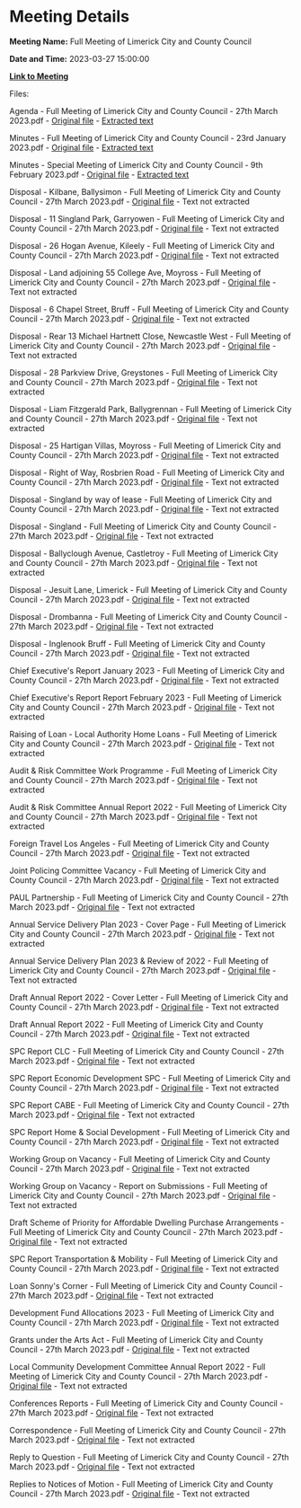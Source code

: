 # Meeting Details

**Meeting Name:** Full Meeting of Limerick City and County Council

**Date and Time:** 2023-03-27 15:00:00

**[Link to Meeting](https://www.limerick.ie/council/whats-on/full-meeting-of-limerick-city-and-county-council-0)**

Files: 

Agenda - Full Meeting of Limerick City and County Council - 27th March 2023.pdf - [Original file](https://www.limerick.ie/sites/default/files/media/documents/2023-03/00%20Agenda%20-%20Full%20Meeting%20of%20Limerick%20City%20and%20County%20Council%20-%2027th%20March%202023.pdf) - [Extracted text](./Agenda%20-%20Full%20Meeting%20of%20Limerick%20City%20and%20County%20Council%20-%2027th%20March%202023.md)

Minutes - Full Meeting of Limerick City and County Council - 23rd January 2023.pdf - [Original file](https://www.limerick.ie/sites/default/files/media/documents/2023-03/01%20%28a%29%20Minutes%20-%20Full%20Meeting%20of%20Limerick%20City%20and%20County%20Council%20-%2023rd%20January%202023.pdf) - [Extracted text](./Minutes%20-%20Full%20Meeting%20of%20Limerick%20City%20and%20County%20Council%20-%2023rd%20January%202023.md)

Minutes - Special Meeting of Limerick City and County Council - 9th February 2023.pdf - [Original file](https://www.limerick.ie/sites/default/files/media/documents/2023-03/01%20%28b%29%20Minutes%20-%20Special%20Meeting%20of%20Limerick%20City%20and%20County%20Council%20-%209th%20February%202023.pdf) - [Extracted text](./Minutes%20-%20Special%20Meeting%20of%20Limerick%20City%20and%20County%20Council%20-%209th%20February%202023.md)

Disposal - Kilbane, Ballysimon - Full Meeting of Limerick City and County Council - 27th March 2023.pdf - [Original file](https://www.limerick.ie/sites/default/files/media/documents/2023-03/03%20%28a%29%20Disposal%20Kilbane%2C%20Ballysimon%20-%20Full%20Meeting%20of%20Limerick%20City%20and%20County%20Council%20-%2027th%20March%202023.pdf) - Text not extracted

Disposal - 11 Singland Park, Garryowen - Full Meeting of Limerick City and County Council - 27th March 2023.pdf - [Original file](https://www.limerick.ie/sites/default/files/media/documents/2023-03/03%20%28b%29%20Disposal%2011%20Singland%20Park%2C%20Garryowen%20-%20Full%20Meeting%20of%20Limerick%20City%20and%20County%20Council%20-%2027th%20March%202023.pdf) - Text not extracted

Disposal - 26 Hogan Avenue, Kileely - Full Meeting of Limerick City and County Council - 27th March 2023.pdf - [Original file](https://www.limerick.ie/sites/default/files/media/documents/2023-03/03%20%28c%29%20Disposal%2026%20Hogan%20Avenue%2C%20Kileely%20-%20Full%20Meeting%20of%20Limerick%20City%20and%20County%20Council%20-%2027th%20March%202023.pdf) - Text not extracted

Disposal - Land adjoining 55 College Ave, Moyross - Full Meeting of Limerick City and County Council - 27th March 2023.pdf - [Original file](https://www.limerick.ie/sites/default/files/media/documents/2023-03/03%20%28d%29%20Disposal%20land%20adjoining%2055%20College%20Ave%2C%20Moyross%20-%20Full%20Meeting%20of%20Limerick%20City%20and%20County%20Council%20-%2027th%20March%202023.pdf) - Text not extracted

Disposal - 6 Chapel Street, Bruff - Full Meeting of Limerick City and County Council - 27th March 2023.pdf - [Original file](https://www.limerick.ie/sites/default/files/media/documents/2023-03/03%20%28e%29%20Disposal%206%20Chapel%20Street%2C%20Bruff%20-%20Full%20Meeting%20of%20Limerick%20City%20and%20County%20Council%20-%2027th%20March%202023.pdf) - Text not extracted

Disposal - Rear 13 Michael Hartnett Close, Newcastle West - Full Meeting of Limerick City and County Council - 27th March 2023.pdf - [Original file](https://www.limerick.ie/sites/default/files/media/documents/2023-03/03%20%28f%29%20%20Disposal%20Rear%2013%20Michael%20Hartnett%20Close%2C%20Newcastle%20West%20-%20Full%20Meeting%20of%20Limerick%20City%20and%20County%20Council%20-%2027th%20March.pdf) - Text not extracted

Disposal - 28 Parkview Drive, Greystones - Full Meeting of Limerick City and County Council - 27th March 2023.pdf - [Original file](https://www.limerick.ie/sites/default/files/media/documents/2023-03/03%20%28g%29%20Disposal%2028%20Parkview%20Drive%2C%20Greystones%20-%20Full%20Meeting%20of%20Limerick%20City%20and%20County%20Council%20-%2027th%20March%202023.pdf) - Text not extracted

Disposal - Liam Fitzgerald Park, Ballygrennan - Full Meeting of Limerick City and County Council - 27th March 2023.pdf - [Original file](https://www.limerick.ie/sites/default/files/media/documents/2023-03/03%20%28h%29%20Disposal%20Liam%20Fitzgerald%20Park%2C%20Ballygrennan%20-%20Full%20Meeting%20of%20Limerick%20City%20and%20County%20Council%20-%2027th%20March%202023.pdf) - Text not extracted

Disposal - 25 Hartigan Villas, Moyross - Full Meeting of Limerick City and County Council - 27th March 2023.pdf - [Original file](https://www.limerick.ie/sites/default/files/media/documents/2023-03/03%20%28i%29%20%20Disposal%2025%20Hartigan%20Villas%2C%20Moyross%20-%20Full%20Meeting%20of%20Limerick%20City%20and%20County%20Council%20-%2027th%20March%202023.pdf) - Text not extracted

Disposal - Right of Way, Rosbrien Road - Full Meeting of Limerick City and County Council - 27th March 2023.pdf - [Original file](https://www.limerick.ie/sites/default/files/media/documents/2023-03/03%20%28j%29%20Disposal%20Right%20of%20Way%2C%20Rosbrien%20Road%20-%20Full%20Meeting%20of%20Limerick%20City%20and%20County%20Council%20-%2027th%20March%202023.pdf) - Text not extracted

Disposal - Singland by way of lease - Full Meeting of Limerick City and County Council - 27th March 2023.pdf - [Original file](https://www.limerick.ie/sites/default/files/media/documents/2023-03/03%20%28k%29%20Disposal%20Singland%20by%20way%20of%20lease%20-%20Full%20Meeting%20of%20Limerick%20City%20and%20County%20Council%20-%2027th%20March%202023.pdf) - Text not extracted

Disposal - Singland - Full Meeting of Limerick City and County Council - 27th March 2023.pdf - [Original file](https://www.limerick.ie/sites/default/files/media/documents/2023-03/03%20%28l%29%20Disposal%20Singland%20-%20Full%20Meeting%20of%20Limerick%20City%20and%20County%20Council%20-%2027th%20March%202023.pdf) - Text not extracted

Disposal - Ballyclough Avenue, Castletroy - Full Meeting of Limerick City and County Council - 27th March 2023.pdf - [Original file](https://www.limerick.ie/sites/default/files/media/documents/2023-03/03%20%28m%29%20Disposal%20Ballyclough%20Avenue%2C%20Castletroy%20-%20Full%20Meeting%20of%20Limerick%20City%20and%20County%20Council%20-%2027th%20March%202023.pdf) - Text not extracted

Disposal - Jesuit Lane, Limerick - Full Meeting of Limerick City and County Council - 27th March 2023.pdf - [Original file](https://www.limerick.ie/sites/default/files/media/documents/2023-03/03%20%28n%29%20Disposal%20Jesuit%20Lane%2C%20Limerick%20-%20Full%20Meeting%20of%20Limerick%20City%20and%20County%20Council%20-%2027th%20March%202023.pdf) - Text not extracted

Disposal - Drombanna - Full Meeting of Limerick City and County Council - 27th March 2023.pdf - [Original file](https://www.limerick.ie/sites/default/files/media/documents/2023-03/03%20%28o%29%20Disposal%20Drombanna%20-%20Full%20Meeting%20of%20Limerick%20City%20and%20County%20Council%20-%2027th%20March%202023.pdf) - Text not extracted

Disposal - Inglenook Bruff - Full Meeting of Limerick City and County Council - 27th March 2023.pdf - [Original file](https://www.limerick.ie/sites/default/files/media/documents/2023-03/03%20%28p%29%20Disposal%20Inglenook%20Bruff%20-%20Full%20Meeting%20of%20Limerick%20City%20and%20County%20Council%20-%2027th%20March%202023.pdf) - Text not extracted

Chief Executive's Report January 2023 - Full Meeting of Limerick City and County Council - 27th March 2023.pdf - [Original file](https://www.limerick.ie/sites/default/files/media/documents/2023-03/04%20%28a%29%20%28i%29%20CE%20Report%20January%202023%20-%20Full%20Meeting%20of%20Limerick%20City%20and%20County%20Council%20-%2027th%20March%202023.pdf) - Text not extracted

Chief Executive's Report Report February 2023 - Full Meeting of Limerick City and County Council - 27th March 2023.pdf - [Original file](https://www.limerick.ie/sites/default/files/media/documents/2023-03/04%20%28a%29%20%28ii%29%20CE%20Report%20February%202023%20-%20Full%20Meeting%20of%20Limerick%20City%20and%20County%20Council%20-%2027th%20March%202023.pdf) - Text not extracted

Raising of Loan - Local Authority Home Loans - Full Meeting of Limerick City and County Council - 27th March 2023.pdf - [Original file](https://www.limerick.ie/sites/default/files/media/documents/2023-03/04%20%28b%29%20Raising%20of%20Loan%20LAHL%20-%20Full%20Meeting%20of%20Limerick%20City%20and%20County%20Council%20-%2027th%20March%202023.pdf) - Text not extracted

Audit & Risk Committee Work Programme - Full Meeting of Limerick City and County Council - 27th March 2023.pdf - [Original file](https://www.limerick.ie/sites/default/files/media/documents/2023-03/04%20%28c%29%20%28i%29%20Audit%20%26%20Risk%20Committee%20Work%20Programme%20-%20Full%20Meeting%20of%20Limerick%20City%20and%20County%20Council%20-%2027th%20March%202023.pdf) - Text not extracted

Audit & Risk Committee Annual Report 2022 - Full Meeting of Limerick City and County Council - 27th March 2023.pdf - [Original file](https://www.limerick.ie/sites/default/files/media/documents/2023-03/04%20%28c%29%20%28ii%29%20Audit%20%26%20Risk%20Committee%20Annual%20Report%202022%20-%20Full%20Meeting%20of%20Limerick%20City%20and%20County%20Council%20-%2027th%20March%202023.pdf) - Text not extracted

Foreign Travel Los Angeles - Full Meeting of Limerick City and County Council - 27th March 2023.pdf - [Original file](https://www.limerick.ie/sites/default/files/media/documents/2023-03/04%20%28d%29%20Foreign%20Travel%20Los%20Angeles%20-%20Full%20Meeting%20of%20Limerick%20City%20and%20County%20Council%20-%2027th%20March%202023.pdf) - Text not extracted

Joint Policing Committee Vacancy - Full Meeting of Limerick City and County Council - 27th March 2023.pdf - [Original file](https://www.limerick.ie/sites/default/files/media/documents/2023-03/04%20%28e%29%20JPC%20Vacancy%20-%20Full%20Meeting%20of%20Limerick%20City%20and%20County%20Council%20-%2027th%20March%202023.pdf) - Text not extracted

PAUL Partnership - Full Meeting of Limerick City and County Council - 27th March 2023.pdf - [Original file](https://www.limerick.ie/sites/default/files/media/documents/2023-03/04%20%28f%29%20PAUL%20Partnership%20-%20Full%20Meeting%20of%20Limerick%20City%20and%20County%20Council%20-%2027th%20March%202023.pdf) - Text not extracted

Annual Service Delivery Plan 2023 - Cover Page - Full Meeting of Limerick City and County Council - 27th March 2023.pdf - [Original file](https://www.limerick.ie/sites/default/files/media/documents/2023-03/04%20%28g%29%20Annual%20Service%20Delivery%20Plan%202023%20-%20Cover%20Page%20-%20Full%20Meeting%20of%20Limerick%20City%20and%20County%20Council%20-%2027th%20March%202023.pdf) - Text not extracted

Annual Service Delivery Plan 2023 & Review of 2022 - Full Meeting of Limerick City and County Council - 27th March 2023.pdf - [Original file](https://www.limerick.ie/sites/default/files/media/documents/2023-03/04%20%28g%29%20Annual%20Service%20Delivery%20Plan%202023%20%26%20Review%20of%202022%20-%20Full%20Meeting%20of%20Limerick%20City%20and%20County%20Council%20-%2027th%20March%202023.pdf) - Text not extracted

Draft Annual Report 2022 - Cover Letter - Full Meeting of Limerick City and County Council - 27th March 2023.pdf - [Original file](https://www.limerick.ie/sites/default/files/media/documents/2023-03/04%20%28h%29%20Draft%20Annual%20Report%202022%20-%20Cover%20Letter%20-%20Full%20Meeting%20of%20Limerick%20City%20and%20County%20Council%20-%2027th%20March%202023.pdf) - Text not extracted

Draft Annual Report 2022 - Full Meeting of Limerick City and County Council - 27th March 2023.pdf - [Original file](https://www.limerick.ie/sites/default/files/media/documents/2023-03/04%20%28h%29%20Draft%20Annual%20Report%202022%20-%20Full%20Meeting%20of%20Limerick%20City%20and%20County%20Council%20-%2027th%20March%202023.pdf) - Text not extracted

SPC Report CLC - Full Meeting of Limerick City and County Council - 27th March 2023.pdf - [Original file](https://www.limerick.ie/sites/default/files/media/documents/2023-03/04%20%28i%29%20%28i%29%20SPC%20Report%20CLC%20-%20Full%20Meeting%20of%20Limerick%20City%20and%20County%20Council%20-%2027th%20March%202023.pdf) - Text not extracted

SPC Report Economic Development SPC - Full Meeting of Limerick City and County Council - 27th March 2023.pdf - [Original file](https://www.limerick.ie/sites/default/files/media/documents/2023-03/04%20%28i%29%20%28ii%29%20SPC%20Report%20Econ%20Dev%20SPC%20-%20Full%20Meeting%20of%20Limerick%20City%20and%20County%20Council%20-%2027th%20March%202023.pdf) - Text not extracted

SPC Report CABE - Full Meeting of Limerick City and County Council - 27th March 2023.pdf - [Original file](https://www.limerick.ie/sites/default/files/media/documents/2023-03/04%20%28i%29%20%28iii%29%20SPC%20Report%20CABE%20-%20Full%20Meeting%20of%20Limerick%20City%20and%20County%20Council%20-%2027th%20March%202023.pdf) - Text not extracted

SPC Report Home & Social Development - Full Meeting of Limerick City and County Council - 27th March 2023.pdf - [Original file](https://www.limerick.ie/sites/default/files/media/documents/2023-03/04%20%28i%29%20%28iv%29%2000%20SPC%20Report%20Home%20%26%20Soc.%20Dev%20-%20Full%20Meeting%20of%20Limerick%20City%20and%20County%20Council%20-%2027th%20March%202023.pdf) - Text not extracted

Working Group on Vacancy - Full Meeting of Limerick City and County Council - 27th March 2023.pdf - [Original file](https://www.limerick.ie/sites/default/files/media/documents/2023-03/04%20%28i%29%20%28iv%29%2001%20Working%20Group%20on%20Vacancy%20-%20Full%20Meeting%20of%20Limerick%20City%20and%20County%20Council%20-%2027th%20March%202023.pdf) - Text not extracted

Working Group on Vacancy - Report on Submissions - Full Meeting of Limerick City and County Council - 27th March 2023.pdf - [Original file](https://www.limerick.ie/sites/default/files/media/documents/2023-03/Working-Group-on-Vacancy-Report-on-Submissions.pdf) - Text not extracted

Draft Scheme of Priority for Affordable Dwelling Purchase Arrangements - Full Meeting of Limerick City and County Council - 27th March 2023.pdf - [Original file](https://www.limerick.ie/sites/default/files/media/documents/2023-03/04%20%28i%29%20%28iv%29%2004%20Draft%20Scheme%20of%20Priority%20Afford%20Dwell%20Purchase%20Arrangs%20-%20Full%20Meeting%20of%20Limerick%20City%20and%20County%20Council%20-%2027th.pdf) - Text not extracted

SPC Report Transportation & Mobility - Full Meeting of Limerick City and County Council - 27th March 2023.pdf - [Original file](https://www.limerick.ie/sites/default/files/media/documents/2023-03/04%20%28i%29%20%28v%29%20SPC%20Report%20T%26T%20-%20Full%20Meeting%20of%20Limerick%20City%20and%20County%20Council%20-%2027th%20March%202023.pdf) - Text not extracted

Loan Sonny's Corner - Full Meeting of Limerick City and County Council - 27th March 2023.pdf - [Original file](https://www.limerick.ie/sites/default/files/media/documents/2023-03/05%20Loan%20Sonny%27s%20Corner%20-%20Full%20Meeting%20of%20Limerick%20City%20and%20County%20Council%20-%2027th%20March%202023.pdf) - Text not extracted

Development Fund Allocations 2023 - Full Meeting of Limerick City and County Council - 27th March 2023.pdf - [Original file](https://www.limerick.ie/sites/default/files/media/documents/2023-03/06%20Dev%20Fund%20Allocations%202023%20-%20Full%20Meeting%20of%20Limerick%20City%20and%20County%20Council%20-%2027th%20March%202023.pdf) - Text not extracted

Grants under the Arts Act - Full Meeting of Limerick City and County Council - 27th March 2023.pdf - [Original file](https://www.limerick.ie/sites/default/files/media/documents/2023-03/07%20%28a%29%20Grants%20under%20the%20Arts%20Act%20-%20Full%20Meeting%20of%20Limerick%20City%20and%20County%20Council%20-%2027th%20March%202023.pdf) - Text not extracted

Local Community Development Committee Annual Report 2022 - Full Meeting of Limerick City and County Council - 27th March 2023.pdf - [Original file](https://www.limerick.ie/sites/default/files/media/documents/2023-03/07%20%28b%29%20LCDC%20Annual%20Report%202022%20-%20Full%20Meeting%20of%20Limerick%20City%20and%20County%20Council%20-%2027th%20March%202023.pdf) - Text not extracted

Conferences Reports - Full Meeting of Limerick City and County Council - 27th March 2023.pdf - [Original file](https://www.limerick.ie/sites/default/files/media/documents/2023-03/08%20Conferences%20Reports%20-%20Full%20Meeting%20of%20Limerick%20City%20and%20County%20Council%20-%2027th%20March%202023.pdf) - Text not extracted

Correspondence - Full Meeting of Limerick City and County Council - 27th March 2023.pdf - [Original file](https://www.limerick.ie/sites/default/files/media/documents/2023-03/16%20Correspondence%20-%20Full%20Meeting%20of%20Limerick%20City%20and%20County%20Council%20-%2027th%20March%202023.pdf) - Text not extracted

Reply to Question - Full Meeting of Limerick City and County Council - 27th March 2023.pdf - [Original file](https://www.limerick.ie/sites/default/files/media/documents/2023-03/Reply-to-Question-Full-Meeting-of-Limerick-City-and-County-Council-27th-March-2023.pdf) - Text not extracted

Replies to Notices of Motion - Full Meeting of Limerick City and County Council - 27th March 2023.pdf - [Original file](https://www.limerick.ie/sites/default/files/media/documents/2023-04/Replies%20to%20Notices%20of%20Motion%20-%20Full%20Meeting%20of%20Limerick%20City%20and%20County%20Council%20-%2027th%20March%202023.pdf) - Text not extracted

